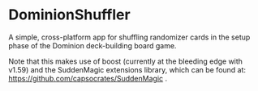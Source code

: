 # DominionShuffler
A simple, cross-platform app for shuffling randomizer cards in the setup phase of the Dominion deck-building board game.

Note that this makes use of boost (currently at the bleeding edge with v1.59) and the SuddenMagic extensions library, which can be found at: https://github.com/capsocrates/SuddenMagic .
